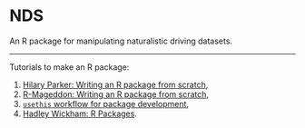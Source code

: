 # NDS
An R package for manipulating naturalistic driving datasets.


---
Tutorials to make an R package:

1. [Hilary Parker: Writing an R package from scratch](https://hilaryparker.com/2014/04/29/writing-an-r-package-from-scratch/),
2. [R-Mageddon: Writing an R package from scratch](https://r-mageddon.netlify.com/),
3. [`usethis` workflow for package development](https://www.hvitfeldt.me/blog/usethis-workflow-for-package-development/#before-creation),
4. [Hadley Wickham: R Packages](http://r-pkgs.had.co.nz/).
